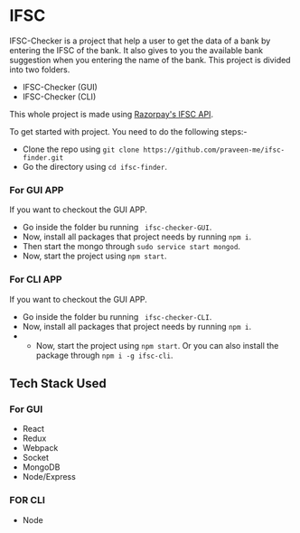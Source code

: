 # IFSC

IFSC-Checker is a project that help a user to get the data of a bank by entering the IFSC of the bank. It also gives to you the available bank suggestion when you entering the name of the bank.
This project is divided into two folders. 
* IFSC-Checker (GUI)
* IFSC-Checker (CLI)

This whole project is made using [Razorpay's IFSC API](https://ifsc.razorpay.com).

To get started with project. You need to do the following steps:-
* Clone the repo using `git clone https://github.com/praveen-me/ifsc-finder.git`
* Go the directory using `cd ifsc-finder`.

### For GUI APP
If you want to checkout the GUI APP.
* Go inside the folder bu running ` ifsc-checker-GUI`.
* Now, install all packages that project needs by running `npm i`.
* Then start the mongo through `sudo service start mongod`.
* Now, start the project using `npm start`.

### For CLI APP
If you want to checkout the GUI APP.
* Go inside the folder bu running ` ifsc-checker-CLI`.
* Now, install all packages that project needs by running `npm i`.
* * Now, start the project using `npm start`.
Or you can also install the package through `npm i -g ifsc-cli`.

## Tech Stack Used
### For GUI
* React
* Redux
* Webpack
* Socket
* MongoDB
* Node/Express

### FOR CLI
* Node